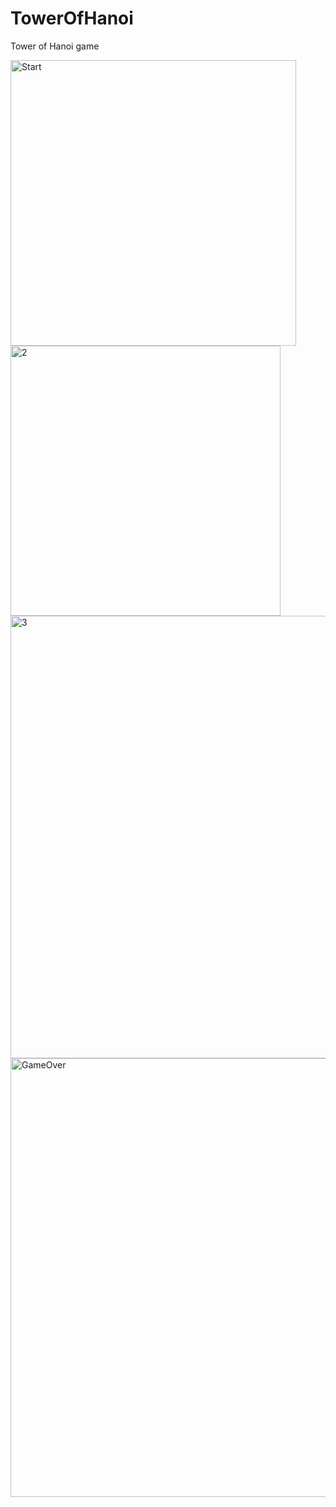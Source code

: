 # TowerOfHanoi
Tower of Hanoi game

<img width="457" alt="Start" src="https://user-images.githubusercontent.com/26023953/54292664-e2033d80-45ae-11e9-9e20-1539286c24b7.png">
<img width="432" alt="2" src="https://user-images.githubusercontent.com/26023953/54292663-e2033d80-45ae-11e9-96ec-1a4b7fc5882a.png">
<img width="708" alt="3" src="https://user-images.githubusercontent.com/26023953/54292661-e2033d80-45ae-11e9-9771-0bd46914df56.png">
<img width="702" alt="GameOver" src="https://user-images.githubusercontent.com/26023953/54292660-e2033d80-45ae-11e9-8051-afa7df7ba849.png">
